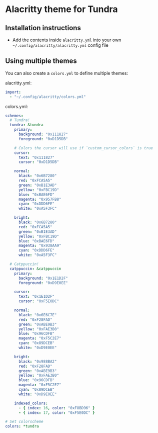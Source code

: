 # Alacritty theme for Tundra

## Installation instructions

- Add the contents inside `alacritty.yml` into your own `~/.config/alacritty/alacritty.yml` config file

## Using multiple themes

You can also create a `colors.yml` to define multiple themes:

alacritty.yml:

```yaml
import:
  - "~/.config/alacritty/colors.yml"
```

colors.yml:

```yaml
schemes:
  # Tundra!
  tundra: &tundra
    primary:
      background: "0x111827"
      foreground: "0xD1D5DB"

    # Colors the cursor will use if `custom_cursor_colors` is true
    cursor:
      text: "0x111827"
      cursor: "0xD1D5DB"

    normal:
      black: "0x6B7280"
      red: "0xFCA5A5"
      green: "0xB1E3AD"
      yellow: "0xFBC19D"
      blue: "0xBAE6FD"
      magenta: "0x957FB8"
      cyan: "0xDDD6FE"
      white: "0xA5F3FC"

    bright:
      black: "0x6B7280"
      red: "0xFCA5A5"
      green: "0xB1E3AD"
      yellow: "0xFBC19D"
      blue: "0xBAE6FD"
      magenta: "0x938AA9"
      cyan: "0xDDD6FE"
      white: "0xA5F3FC"

  # Catppuccin!
  catppuccin: &catppuccin
    primary:
      background: "0x1E1D2F"
      foreground: "0xD9E0EE"

    cursor:
      text: "0x1E1D2F"
      cursor: "0xF5E0DC"

    normal:
      black: "0x6E6C7E"
      red: "0xF28FAD"
      green: "0xABE9B3"
      yellow: "0xFAE3B0"
      blue: "0x96CDFB"
      magenta: "0xF5C2E7"
      cyan: "0x89DCEB"
      white: "0xD9E0EE"

    bright:
      black: "0x988BA2"
      red: "0xF28FAD"
      green: "0xABE9B3"
      yellow: "0xFAE3B0"
      blue: "0x96CDFB"
      magenta: "0xF5C2E7"
      cyan: "0x89DCEB"
      white: "0xD9E0EE"

    indexed_colors:
      - { index: 16, color: "0xF8BD96" }
      - { index: 17, color: "0xF5E0DC" }

# Set colorscheme
colors: *tundra
```
